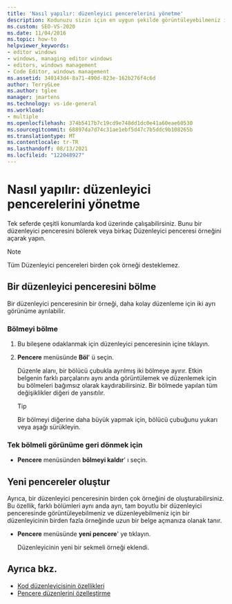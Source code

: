 ```yaml
---
title: 'Nasıl yapılır: düzenleyici pencerelerini yönetme'
description: Kodunuzu sizin için en uygun şekilde görüntüleyebilmeniz için Windows 'u nasıl bölüştireceğinizi ve birkaç pencere açmayı öğrenin.
ms.custom: SEO-VS-2020
ms.date: 11/04/2016
ms.topic: how-to
helpviewer_keywords:
- editor windows
- windows, managing editor windows
- editors, windows management
- Code Editor, windows management
ms.assetid: 340143d4-8a71-490d-823e-162b276f4c6d
author: TerryGLee
ms.author: tglee
manager: jmartens
ms.technology: vs-ide-general
ms.workload:
- multiple
ms.openlocfilehash: 374b5417b7c19cd9e748dd1dc0e41a60eae60530
ms.sourcegitcommit: 68897da7d74c31ae1ebf5d47c7b5ddc9b108265b
ms.translationtype: MT
ms.contentlocale: tr-TR
ms.lasthandoff: 08/13/2021
ms.locfileid: "122048927"
---
```

# <a name="how-to-manage-editor-windows"></a>Nasıl yapılır: düzenleyici pencerelerini yönetme

Tek seferde çeşitli konumlarda kod üzerinde çalışabilirsiniz. Bunu bir düzenleyici penceresini bölerek veya birkaç Düzenleyici penceresi örneğini açarak yapın.

> [!NOTE]
> Tüm Düzenleyici pencereleri birden çok örneği desteklemez.

## <a name="split-an-editor-window"></a>Bir düzenleyici penceresini bölme

Bir düzenleyici penceresinin bir örneği, daha kolay düzenleme için iki ayrı görünüme ayrılabilir.

### <a name="to-split-a-pane"></a>Bölmeyi bölme

1. Bu bileşene odaklanmak için düzenleyici penceresinin içine tıklayın.

2. **Pencere** menüsünde **Böl**' ü seçin.

     Düzenle alanı, bir bölücü çubukla ayrılmış iki bölmeye ayırır. Etkin belgenin farklı parçalarını aynı anda görüntülemek ve düzenlemek için bu bölmeleri bağımsız olarak kaydırabilirsiniz. Bir bölmede yapılan tüm değişiklikler diğeri de yansıtılır.

    > [!TIP]
    > Bir bölmeyi diğerine daha büyük yapmak için, bölücü çubuğunu yukarı veya aşağı sürükleyin.

### <a name="to-return-to-single-pane-view"></a>Tek bölmeli görünüme geri dönmek için

- **Pencere** menüsünden **bölmeyi kaldır**' ı seçin.

## <a name="create-new-windows"></a>Yeni pencereler oluştur

Ayrıca, bir düzenleyici penceresinin birden çok örneğini de oluşturabilirsiniz. Bu özellik, farklı bölümleri aynı anda ayrı, tam boyutlu bir düzenleyici penceresinde görüntüleyebilmeniz ve düzenleyebilmeniz için bir düzenleyicinin birden fazla örneğinde uzun bir belge açmanıza olanak tanır.

- **Pencere** menüsünde **yeni pencere**' ye tıklayın.

   Düzenleyicinin yeni bir sekmeli örneği eklendi.

## <a name="see-also"></a>Ayrıca bkz.

- [Kod düzenleyicisinin özellikleri](../ide/writing-code-in-the-code-and-text-editor.md)
- [Pencere düzenlerini özelleştirme](../ide/customizing-window-layouts-in-visual-studio.md)
